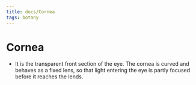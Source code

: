 ```yaml
---
title: docs/Cornea
tags: botany
---
```


# Cornea
- It is the transparent front section of the eye. The cornea is curved and behaves as a fixed lens, so that light entering the eye is partly focused before it reaches the lends.